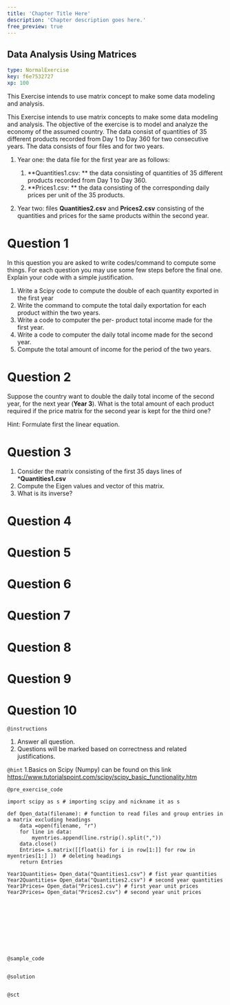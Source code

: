 ```yaml
---
title: 'Chapter Title Here'
description: 'Chapter description goes here.'
free_preview: true
---
```


## Data Analysis Using Matrices

```yaml
type: NormalExercise
key: f6e7532727
xp: 100
```

This Exercise intends to use matrix concept to make some data modeling and  analysis.


This Exercise intends to use matrix concepts to make some data modeling and  analysis.
The objective of the exercise is to model and analyze the economy of the assumed country.
The data consist of quantities  of 35 different products recorded from Day 1 to Day 360 for two consecutive years. 
The data consists of four files and for two years. 

1. Year one: the data file for the first year are as follows:
	1. **Quantities1.csv: ** the data consisting of quantities  of 35 different products recorded from Day 1 to Day 360.  
     2. **Prices1.csv: ** the data consisting of the corresponding daily prices per unit of the 35 products. 
     
2. Year two: files **Quantities2.csv**  and **Prices2.csv** consisting of the quantities and prices for the same products within the second year.


# Question 1
In this question you are asked to write codes/command to compute some things. For each question you may use some few steps before the final one. Explain your code with a simple justification.
1. Write a Scipy code to compute the double of each quantity exported in the first year
2. Write the command to compute the total daily exportation for each product within the two years.
3. Write  a code to computer the  per- product total income made for the first year. 
4. Write  a code to computer the  daily total income made for the second year. 
5. Compute the total amount of income for the period of the two years. 

# Question 2
Suppose the country want to double the daily total income of the second year,  for the next year (**Year 3**).
What is the total amount of each product required if the price matrix for the second year is kept for the third one? 

Hint: Formulate first the linear equation.

# Question 3

1. Consider the matrix consisting of the first 35 days lines of  ***Quantities1.csv**
2. Compute the Eigen values and vector of this matrix.
3. What is its inverse?

# Question 4

# Question 5

# Question 6

# Question 7

# Question 8

# Question 9

# Question 10






`@instructions`
1.  Answer all question.
2. Questions will be marked based on correctness and related justifications.

`@hint`
1.Basics on Scipy (Numpy) can be found  on this link https://www.tutorialspoint.com/scipy/scipy_basic_functionality.htm

`@pre_exercise_code`
```{python}
import scipy as s # importing scipy and nickname it as s

def Open_data(filename): # function to read files and group entries in a matrix excluding headings
    data =open(filename, "r") 
    for line in data:
        myentries.append(line.rstrip().split(","))
    data.close()
    Entries= s.matrix([[float(i) for i in row[1:]] for row in myentries[1:] ])  # deleting headings
    return Entries

Year1Quantities= Open_data("Quantities1.csv") # fist year quantities
Year2Quantities= Open_data("Quantities2.csv") # second year quantities
Year1Prices= Open_data("Prices1.csv") # first year unit prices
Year2Prices= Open_data("Prices2.csv") # second year unit prices










```

`@sample_code`
```{python}

```

`@solution`
```{python}

```

`@sct`
```{python}

```
